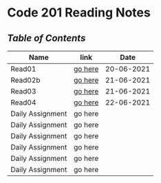 # **Code 201 Reading Notes**
## ***Table of Contents***

| Name            | link                 | Date       |
| --------------- | -------------------  |----------- |
| Read01          | [go here](class01.md)|20-06-2021  |
| Read02b         | [go here](class02.md)|21-06-2021  |
| Read03          | [go here](read03.md) |21-06-2021  |
| Read04          | [go here](read04.md) |22-06-2021  |
|Daily Assignment | go here              |            |
|Daily Assignment | go here              |            | 
|Daily Assignment | go here              |            |
|Daily Assignment | go here              |            |
|Daily Assignment | go here              |            |
|Daily Assignment | go here              |            |
